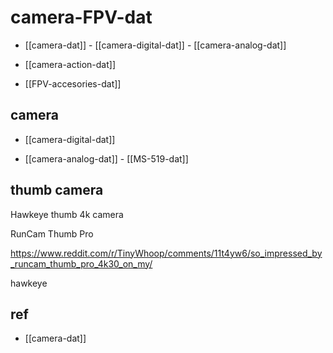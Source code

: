 
# camera-FPV-dat

- [[camera-dat]] - [[camera-digital-dat]] - [[camera-analog-dat]]

- [[camera-action-dat]]

- [[FPV-accesories-dat]]



## camera 

- [[camera-digital-dat]]

- [[camera-analog-dat]] - [[MS-519-dat]]




## thumb camera 

Hawkeye thumb 4k camera

RunCam Thumb Pro

https://www.reddit.com/r/TinyWhoop/comments/11t4yw6/so_impressed_by_runcam_thumb_pro_4k30_on_my/

hawkeye 






## ref 

- [[camera-dat]]
